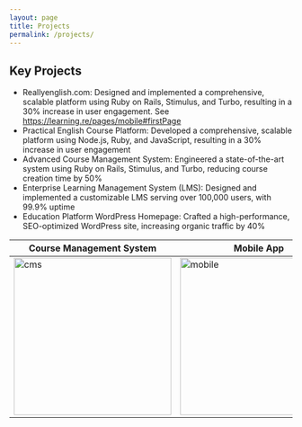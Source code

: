 ```yaml
---
layout: page
title: Projects
permalink: /projects/
---
```


## Key Projects

  - Reallyenglish.com: Designed and implemented a comprehensive, scalable platform using Ruby on Rails, Stimulus, and Turbo, resulting in a 30% increase in user engagement. See https://learning.re/pages/mobile#firstPage
  - Practical English Course Platform: Developed a comprehensive, scalable platform using Node.js, Ruby, and JavaScript, resulting in a 30% increase in user engagement
  - Advanced Course Management System: Engineered a state-of-the-art system using Ruby on Rails, Stimulus, and Turbo, reducing course creation time by 50%
  - Enterprise Learning Management System (LMS): Designed and implemented a customizable LMS serving over 100,000 users, with 99.9% uptime
  - Education Platform WordPress Homepage: Crafted a high-performance, SEO-optimized WordPress site, increasing organic traffic by 40%

|Course Management System | Mobile App| Lesson Activity |
|---|---|---|
|<img width="280" alt="cms" src="https://gist.github.com/user-attachments/assets/9cb825bb-6d27-45a2-8a66-25421f7202cd">| <img width="280" alt="mobile" src="https://gist.github.com/user-attachments/assets/b5c9056a-0bea-48ab-8eac-542c80e97495">| <img width="280" alt="mobile" src="https://gist.github.com/user-attachments/assets/0cc2c18b-ac3e-47f6-b0b6-5e8485505a79">|
